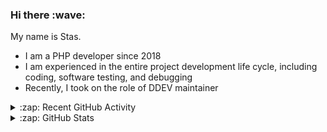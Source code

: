 <h3>Hi there :wave:</h3>

My name is Stas.

- I am a PHP developer since 2018
- I am experienced in the entire project development life cycle, including coding, software testing, and debugging
- Recently, I took on the role of DDEV maintainer

<details>
  <summary>:zap: Recent GitHub Activity</summary>

<!--RECENT_ACTIVITY:start-->
1. 👍 Approved [#238](https://github.com/ddev/ddev.com/pull/238#pullrequestreview-2230020110) in [ddev/ddev.com](https://github.com/ddev/ddev.com)<br>
2. 👍 Approved [#238](https://github.com/ddev/ddev.com/pull/238#pullrequestreview-2230020110) in [ddev/ddev.com](https://github.com/ddev/ddev.com)<br>
3. ⬆️ Pushed 2 commit(s) to [stasadev/ddev](https://github.com/stasadev/ddev)<br>
4. 👍 Approved [#6414](https://github.com/ddev/ddev/pull/6414#pullrequestreview-2228543082) in [ddev/ddev](https://github.com/ddev/ddev)<br>
5. 👍 Approved [#6414](https://github.com/ddev/ddev/pull/6414#pullrequestreview-2228543082) in [ddev/ddev](https://github.com/ddev/ddev)<br>
6. 💪 Opened PR [#6468](https://github.com/ddev/ddev/pull/6468) in [ddev/ddev](https://github.com/ddev/ddev)<br>
7. ⬆️ Pushed 1 commit(s) to [stasadev/ddev](https://github.com/stasadev/ddev)<br>
<!--RECENT_ACTIVITY:end-->

</details>

<details>
  <summary>:zap: GitHub Stats</summary>

  <picture>
    <source
      srcset="https://github-readme-stats.vercel.app/api?username=stasadev&show_icons=true&count_private=true&include_all_commits=true&hide_border=true&theme=tokyonight"
      media="(prefers-color-scheme: dark)"
    />
    <source
      srcset="https://github-readme-stats.vercel.app/api?username=stasadev&show_icons=true&count_private=true&include_all_commits=true&hide_border=true"
      media="(prefers-color-scheme: light), (prefers-color-scheme: no-preference)"
    />
    <img src="https://github-readme-stats.vercel.app/api?username=stasadev&show_icons=true&count_private=true&include_all_commits=true&hide_border=true" />
  </picture>

</details>

